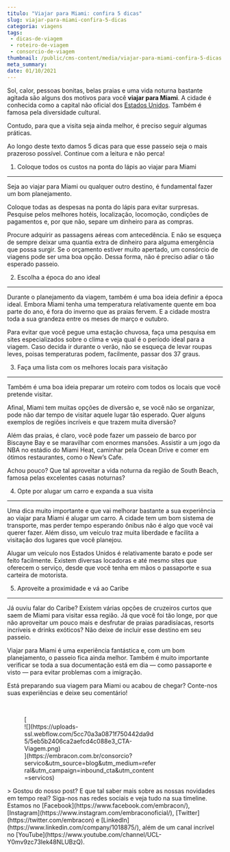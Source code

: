```yaml
---
titulo: "Viajar para Miami: confira 5 dicas"
slug: viajar-para-miami-confira-5-dicas
categoria: viagens
tags:
 - dicas-de-viagem
 - roteiro-de-viagem
 - consorcio-de-viagem
thumbnail: /public/cms-content/media/viajar-para-miami-confira-5-dicas.jpeg
meta_summary: 
date: 01/10/2021
---
```

Sol, calor, pessoas bonitas, belas praias e uma vida noturna bastante agitada são alguns dos motivos para você **viajar para Miami**. A cidade é conhecida como a capital não oficial dos [Estados Unidos](https://www.embracon.com.br/blog/quais-as-maiores-vantagens-de-fazer-intercambio-nos-eua). Também é famosa pela diversidade cultural.

Contudo, para que a visita seja ainda melhor, é preciso seguir algumas práticas.

Ao longo deste texto damos 5 dicas para que esse passeio seja o mais prazeroso possível. Continue com a leitura e não perca!

1. Coloque todos os custos na ponta do lápis ao viajar para Miami
-----------------------------------------------------------------

Seja ao viajar para Miami ou qualquer outro destino, é fundamental fazer um bom planejamento.

Coloque todas as despesas na ponta do lápis para evitar surpresas. Pesquise pelos melhores hotéis, localização, locomoção, condições de pagamentos e, por que não, separe um dinheiro para as compras.

Procure adquirir as passagens aéreas com antecedência. E não se esqueça de sempre deixar uma quantia extra de dinheiro para alguma emergência que possa surgir. Se o orçamento estiver muito apertado, um consórcio de viagens pode ser uma boa opção. Dessa forma, não é preciso adiar o tão esperado passeio.

2. Escolha a época do ano ideal
-------------------------------

Durante o planejamento da viagem, também é uma boa ideia definir a época ideal. Embora Miami tenha uma temperatura relativamente quente em boa parte do ano, é fora do inverno que as praias fervem. E a cidade mostra toda a sua grandeza entre os meses de março e outubro.

Para evitar que você pegue uma estação chuvosa, faça uma pesquisa em sites especializados sobre o clima e veja qual é o período ideal para a viagem. Caso decida ir durante o verão, não se esqueça de levar roupas leves, poisas temperaturas podem, facilmente, passar dos 37 graus.

3. Faça uma lista com os melhores locais para visitação
-------------------------------------------------------

Também é uma boa ideia preparar um roteiro com todos os locais que você pretende visitar.

Afinal, Miami tem muitas opções de diversão e, se você não se organizar, pode não dar tempo de visitar aquele lugar tão esperado. Quer alguns exemplos de regiões incríveis e que trazem muita diversão?

Além das praias, é claro, você pode fazer um passeio de barco por Biscayne Bay e se maravilhar com enormes mansões. Assistir a um jogo da NBA no estádio do Miami Heat, caminhar pela Ocean Drive e comer em ótimos restaurantes, como o New’s Cafe.

Achou pouco? Que tal aproveitar a vida noturna da região de South Beach, famosa pelas excelentes casas noturnas?

4. Opte por alugar um carro e expanda a sua visita
--------------------------------------------------

Uma dica muito importante e que vai melhorar bastante a sua experiência ao viajar para Miami é alugar um carro. A cidade tem um bom sistema de transporte, mas perder tempo esperando ônibus não é algo que você vai querer fazer. Além disso, um veículo traz muita liberdade e facilita a visitação dos lugares que você planejou.

Alugar um veículo nos Estados Unidos é relativamente barato e pode ser feito facilmente. Existem diversas locadoras e até mesmo sites que oferecem o serviço, desde que você tenha em mãos o passaporte e sua carteira de motorista.

5. Aproveite a proximidade e vá ao Caribe
-----------------------------------------

Já ouviu falar do Caribe? Existem várias opções de cruzeiros curtos que saem de Miami para visitar essa região. Já que você foi tão longe, por que não aproveitar um pouco mais e desfrutar de praias paradisíacas, resorts incríveis e drinks exóticos? Não deixe de incluir esse destino em seu passeio.

Viajar para Miami é uma experiência fantástica e, com um bom planejamento, o passeio fica ainda melhor. Também é muito importante verificar se toda a sua documentação está em dia — como passaporte e visto — para evitar problemas com a imigração.

Está preparando sua viagem para Miami ou acabou de chegar? Conte-nos suas experiências e deixe seu comentário!

‍

<figure class="w-richtext-figure-type-image w-richtext-align-center" style="max-width:310px">[<div>![](https://uploads-ssl.webflow.com/5cc70a3a0871f750442da9d5/5eb5b2406ca2aefcd4c088e3_CTA-Viagem.png)</div>](https://embracon.com.br/consorcio?servico&utm_source=blog&utm_medium=referral&utm_campaign=inbound_cta&utm_content=servicos)</figure>> Gostou do nosso post? E que tal saber mais sobre as nossas novidades em tempo real? Siga-nos nas redes sociais e veja tudo na sua timeline. Estamos no [Facebook](https://www.facebook.com/embracon/), [Instagram](https://www.instagram.com/embraconoficial/), [Twitter](https://twitter.com/embracon) e [LinkedIn](https://www.linkedin.com/company/1018875/), além de um canal incrível no [YouTube](https://www.youtube.com/channel/UCL-Y0mv9zc73Iek48NLUBzQ).

‍
